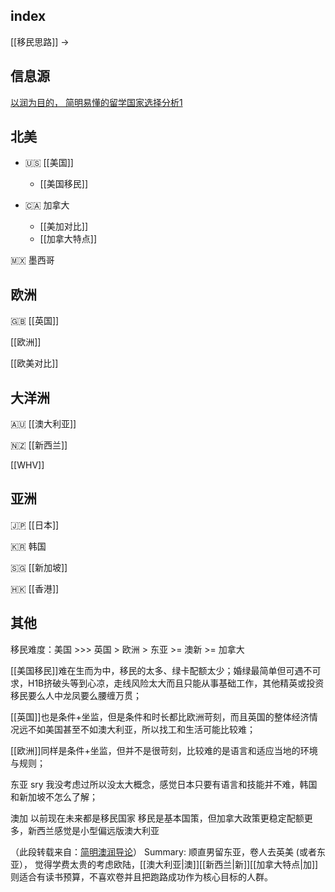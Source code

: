 ## index

[[移民思路]] ->

## 信息源

[以润为目的， 简明易懂的留学国家选择分析1](http://xhslink.com/QQyFar)

## 北美

- 🇺🇸 [[美国]] 
	- [[美国移民]]

- 🇨🇦 加拿大
	- [[美加对比]]
	- [[加拿大特点]]

🇲🇽 墨西哥

## 欧洲

🇬🇧 [[英国]]

[[欧洲]]

[[欧美对比]]


## 大洋洲

🇦🇺 [[澳大利亚]]

🇳🇿 [[新西兰]]

[[WHV]]

## 亚洲

🇯🇵 [[日本]]

🇰🇷 韩国

🇸🇬 [[新加坡]]

🇭🇰 [[香港]]

## 其他

移民难度：美国 >>> 英国 > 欧洲 > 东亚 >= 澳新 >= 加拿大

[[美国移民]]难在生而为中，移民的太多、绿卡配额太少；婚绿最简单但可遇不可求，H1B挤破头等到心凉，走线风险太大而且只能从事基础工作，其他精英或投资移民要么人中龙凤要么腰缠万贯；

[[英国]]也是条件+坐监，但是条件和时长都比欧洲苛刻，而且英国的整体经济情况远不如美国甚至不如澳大利亚，所以找工和生活可能比较难；

[[欧洲]]同样是条件+坐监，但并不是很苛刻，比较难的是语言和适应当地的环境与规则；

东亚 sry 我没考虑过所以没太大概念，感觉日本只要有语言和技能并不难，韩国和新加坡不怎么了解；

澳加 以前现在未来都是移民国家 移民是基本国策，但加拿大政策更稳定配额更多，新西兰感觉是小型偏远版澳大利亚

（此段转载来自：[简明澳润导论](https://radical-war-cdf.notion.site/cac7b5c4329c4ef7bcec1d5da4ec6457)）
Summary: 顺直男留东亚，卷人去英美 (或者东亚）， 觉得学费太贵的考虑欧陆，[[澳大利亚|澳]][[新西兰|新]][[加拿大特点|加]]则适合有读书预算，不喜欢卷并且把跑路成功作为核心目标的人群。 
